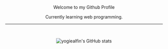 <p align = "center">
    Welcome to my Github Profile
</p>

<p align = "center">
    Currently learning web programming.
</p>

---

</br>

<div align = "center">

<p>

![yogiealfin's GitHub stats](https://github-readme-stats.vercel.app/api?username=yogiealfin&show_icons=true&theme=radical)

</p>

</div>
